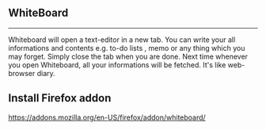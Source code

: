 WhiteBoard
----------
----------
Whiteboard will open a text-editor in a new tab. You can write your all informations and contents e.g. to-do lists , memo or any thing which you may forget. Simply close the tab when you are done. Next time whenever you open Whiteboard, all your informations will be fetched. It's like web-browser diary.

Install Firefox addon
---------------------

https://addons.mozilla.org/en-US/firefox/addon/whiteboard/
